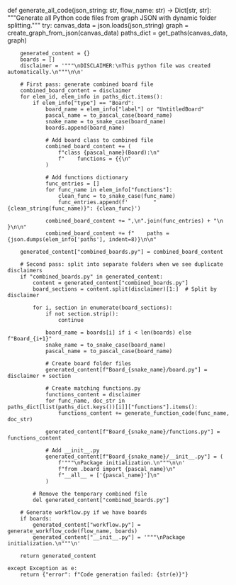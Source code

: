 def generate_all_code(json_string: str, flow_name: str) -> Dict[str, str]:
    """Generate all Python code files from graph JSON with dynamic folder splitting."""
    try:
        canvas_data = json.loads(json_string)
        graph = create_graph_from_json(canvas_data)
        paths_dict = get_paths(canvas_data, graph)
        
        generated_content = {}
        boards = []
        disclaimer = '"""\nDISCLAIMER:\nThis python file was created automatically.\n"""\n\n'

        # First pass: generate combined board file
        combined_board_content = disclaimer
        for elem_id, elem_info in paths_dict.items():
            if elem_info["type"] == "Board":
                board_name = elem_info["label"] or "UntitledBoard"
                pascal_name = to_pascal_case(board_name)
                snake_name = to_snake_case(board_name)
                boards.append(board_name)
                
                # Add board class to combined file
                combined_board_content += (
                    f"class {pascal_name}(Board):\n"
                    f"    functions = {{\n"
                )
                
                # Add functions dictionary
                func_entries = []
                for func_name in elem_info["functions"]:
                    clean_func = to_snake_case(func_name)
                    func_entries.append(f'        "{clean_string(func_name)}": {clean_func}')
                
                combined_board_content += ",\n".join(func_entries) + "\n    }\n\n"
                combined_board_content += f"    paths = {json.dumps(elem_info['paths'], indent=8)}\n\n"

        generated_content["combined_boards.py"] = combined_board_content

        # Second pass: split into separate folders when we see duplicate disclaimers
        if "combined_boards.py" in generated_content:
            content = generated_content["combined_boards.py"]
            board_sections = content.split(disclaimer)[1:]  # Split by disclaimer
            
            for i, section in enumerate(board_sections):
                if not section.strip():
                    continue
                    
                board_name = boards[i] if i < len(boards) else f"Board_{i+1}"
                snake_name = to_snake_case(board_name)
                pascal_name = to_pascal_case(board_name)
                
                # Create board folder files
                generated_content[f"Board_{snake_name}/board.py"] = disclaimer + section
                
                # Create matching functions.py
                functions_content = disclaimer
                for func_name, doc_str in paths_dict[list(paths_dict.keys())[i]]["functions"].items():
                    functions_content += generate_function_code(func_name, doc_str)
                
                generated_content[f"Board_{snake_name}/functions.py"] = functions_content
                
                # Add __init__.py
                generated_content[f"Board_{snake_name}/__init__.py"] = (
                    f'"""\nPackage initialization.\n"""\n\n'
                    f"from .board import {pascal_name}\n"
                    f"__all__ = ['{pascal_name}']\n"
                )

            # Remove the temporary combined file
            del generated_content["combined_boards.py"]

        # Generate workflow.py if we have boards
        if boards:
            generated_content["workflow.py"] = generate_workflow_code(flow_name, boards)
            generated_content["__init__.py"] = '"""\nPackage initialization.\n"""\n'

        return generated_content

    except Exception as e:
        return {"error": f"Code generation failed: {str(e)}"}
